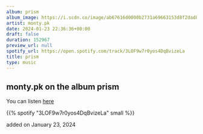 ```yaml
---
album: prism
album_image: https://i.scdn.co/image/ab67616d0000b2731a69663153d8f2dad8946bb4
artist: monty.pk
date: 2024-01-23 22:36:36+00:00
draft: false
duration: 152967
preview_url: null
spotify_url: https://open.spotify.com/track/3LOF9w7r0yos4DqBvizeLa
title: prism
type: music
---
```



## monty.pk on the album prism

You can listen [here](https://open.spotify.com/track/3LOF9w7r0yos4DqBvizeLa)

{{% spotify "3LOF9w7r0yos4DqBvizeLa" small %}}

added on January 23, 2024